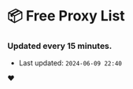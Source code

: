 # :package: Free Proxy List
### Updated every 15 minutes.

- Last updated: `2024-06-09 22:40`

:heart:
